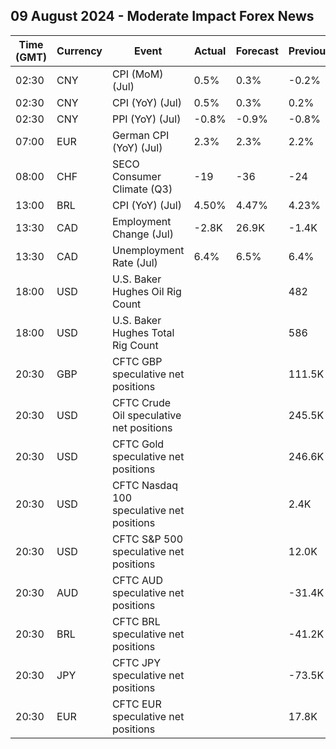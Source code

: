 ## 09 August 2024 - Moderate Impact Forex News

| Time (GMT) | Currency | Event | Actual | Forecast | Previous |
|------|----------|-------|--------|----------|----------|
| 02:30 | CNY | CPI (MoM) (Jul) | 0.5% | 0.3% | -0.2% |
| 02:30 | CNY | CPI (YoY) (Jul) | 0.5% | 0.3% | 0.2% |
| 02:30 | CNY | PPI (YoY) (Jul) | -0.8% | -0.9% | -0.8% |
| 07:00 | EUR | German CPI (YoY) (Jul) | 2.3% | 2.3% | 2.2% |
| 08:00 | CHF | SECO Consumer Climate (Q3) | -19 | -36 | -24 |
| 13:00 | BRL | CPI (YoY) (Jul) | 4.50% | 4.47% | 4.23% |
| 13:30 | CAD | Employment Change (Jul) | -2.8K | 26.9K | -1.4K |
| 13:30 | CAD | Unemployment Rate (Jul) | 6.4% | 6.5% | 6.4% |
| 18:00 | USD | U.S. Baker Hughes Oil Rig Count |  |  | 482 |
| 18:00 | USD | U.S. Baker Hughes Total Rig Count |  |  | 586 |
| 20:30 | GBP | CFTC GBP speculative net positions |  |  | 111.5K |
| 20:30 | USD | CFTC Crude Oil speculative net positions |  |  | 245.5K |
| 20:30 | USD | CFTC Gold speculative net positions |  |  | 246.6K |
| 20:30 | USD | CFTC Nasdaq 100 speculative net positions |  |  | 2.4K |
| 20:30 | USD | CFTC S&P 500 speculative net positions |  |  | 12.0K |
| 20:30 | AUD | CFTC AUD speculative net positions |  |  | -31.4K |
| 20:30 | BRL | CFTC BRL speculative net positions |  |  | -41.2K |
| 20:30 | JPY | CFTC JPY speculative net positions |  |  | -73.5K |
| 20:30 | EUR | CFTC EUR speculative net positions |  |  | 17.8K |
